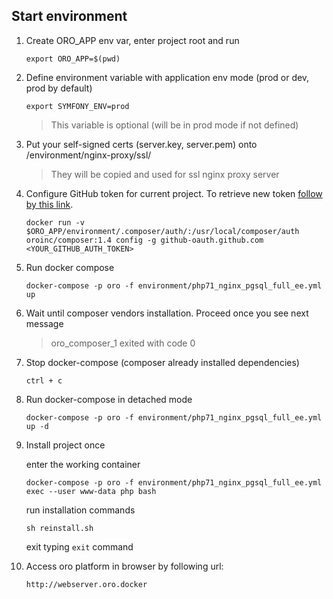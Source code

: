 ## Start environment

1. Create ORO_APP env var, enter project root and run
    ```
    export ORO_APP=$(pwd)
    ```
    
2. Define environment variable with application env mode (prod or dev, prod by default)
    ```
    export SYMFONY_ENV=prod
    ```
   > This variable is optional (will be in prod mode if not defined)
    
3. Put your self-signed certs (server.key, server.pem) onto /environment/nginx-proxy/ssl/
   
   > They will be copied and used for ssl nginx proxy server
    
4. Configure GitHub token for current project. To retrieve new token [follow by this link](https://github.com/settings/tokens/new?scopes=repo&description=Composer+OroEnv).
    ```
    docker run -v $ORO_APP/environment/.composer/auth/:/usr/local/composer/auth oroinc/composer:1.4 config -g github-oauth.github.com <YOUR_GITHUB_AUTH_TOKEN>
    ```
    
5. Run docker compose
    ```
    docker-compose -p oro -f environment/php71_nginx_pgsql_full_ee.yml up
    ```

6. Wait until composer vendors installation. Proceed once you see next message
    
    > oro_composer_1 exited with code 0
    
7. Stop docker-compose (composer already installed dependencies)
    ```
    ctrl + c
    ```

8. Run docker-compose in detached mode
    ```
    docker-compose -p oro -f environment/php71_nginx_pgsql_full_ee.yml up -d
    ```

9. Install project once

    enter the working container
    ```
    docker-compose -p oro -f environment/php71_nginx_pgsql_full_ee.yml exec --user www-data php bash
    ```
    
    run installation commands
    ```
    sh reinstall.sh
    ```
    
    exit typing `exit` command

10. Access oro platform in browser by following url:
    ```
    http://webserver.oro.docker 
    ```